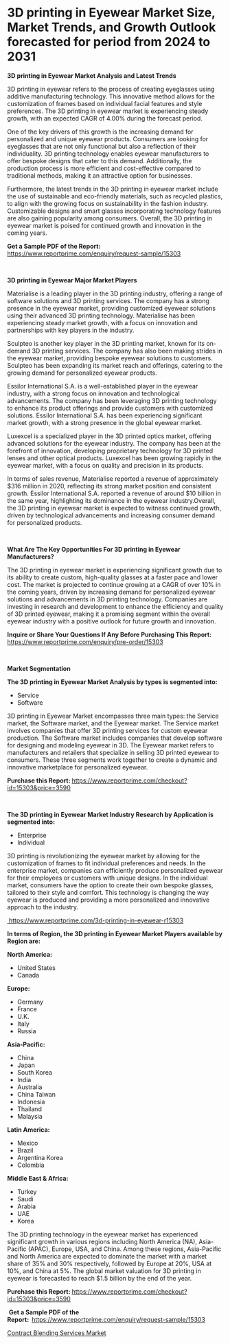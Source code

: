 <p><h1>3D printing in Eyewear Market Size, Market Trends, and Growth Outlook forecasted for period from 2024 to 2031</h1></p><p><strong>3D printing in Eyewear Market Analysis and Latest Trends</strong></p>
<p><p>3D printing in eyewear refers to the process of creating eyeglasses using additive manufacturing technology. This innovative method allows for the customization of frames based on individual facial features and style preferences. The 3D printing in eyewear market is experiencing steady growth, with an expected CAGR of 4.00% during the forecast period. </p><p>One of the key drivers of this growth is the increasing demand for personalized and unique eyewear products. Consumers are looking for eyeglasses that are not only functional but also a reflection of their individuality. 3D printing technology enables eyewear manufacturers to offer bespoke designs that cater to this demand. Additionally, the production process is more efficient and cost-effective compared to traditional methods, making it an attractive option for businesses.</p><p>Furthermore, the latest trends in the 3D printing in eyewear market include the use of sustainable and eco-friendly materials, such as recycled plastics, to align with the growing focus on sustainability in the fashion industry. Customizable designs and smart glasses incorporating technology features are also gaining popularity among consumers. Overall, the 3D printing in eyewear market is poised for continued growth and innovation in the coming years.</p></p>
<p><strong>Get a Sample PDF of the Report:&nbsp;</strong> <a href="https://www.reportprime.com/enquiry/request-sample/15303">https://www.reportprime.com/enquiry/request-sample/15303</a></p>
<p>&nbsp;</p>
<p><strong>3D printing in Eyewear Major Market Players</strong></p>
<p><p>Materialise is a leading player in the 3D printing industry, offering a range of software solutions and 3D printing services. The company has a strong presence in the eyewear market, providing customized eyewear solutions using their advanced 3D printing technology. Materialise has been experiencing steady market growth, with a focus on innovation and partnerships with key players in the industry.</p><p>Sculpteo is another key player in the 3D printing market, known for its on-demand 3D printing services. The company has also been making strides in the eyewear market, providing bespoke eyewear solutions to customers. Sculpteo has been expanding its market reach and offerings, catering to the growing demand for personalized eyewear products.</p><p>Essilor International S.A. is a well-established player in the eyewear industry, with a strong focus on innovation and technological advancements. The company has been leveraging 3D printing technology to enhance its product offerings and provide customers with customized solutions. Essilor International S.A. has been experiencing significant market growth, with a strong presence in the global eyewear market.</p><p>Luxexcel is a specialized player in the 3D printed optics market, offering advanced solutions for the eyewear industry. The company has been at the forefront of innovation, developing proprietary technology for 3D printed lenses and other optical products. Luxexcel has been growing rapidly in the eyewear market, with a focus on quality and precision in its products.</p><p>In terms of sales revenue, Materialise reported a revenue of approximately $316 million in 2020, reflecting its strong market position and consistent growth. Essilor International S.A. reported a revenue of around $10 billion in the same year, highlighting its dominance in the eyewear industry.Overall, the 3D printing in eyewear market is expected to witness continued growth, driven by technological advancements and increasing consumer demand for personalized products.</p></p>
<p>&nbsp;</p>
<p><strong>What Are The Key Opportunities For 3D printing in Eyewear Manufacturers?</strong></p>
<p><p>The 3D printing in eyewear market is experiencing significant growth due to its ability to create custom, high-quality glasses at a faster pace and lower cost. The market is projected to continue growing at a CAGR of over 10% in the coming years, driven by increasing demand for personalized eyewear solutions and advancements in 3D printing technology. Companies are investing in research and development to enhance the efficiency and quality of 3D printed eyewear, making it a promising segment within the overall eyewear industry with a positive outlook for future growth and innovation.</p></p>
<p><strong>Inquire or Share Your Questions If Any Before Purchasing This Report:</strong> <a href="https://www.reportprime.com/enquiry/pre-order/15303">https://www.reportprime.com/enquiry/pre-order/15303</a></p>
<p>&nbsp;</p>
<p><strong>Market Segmentation</strong></p>
<p><strong>The 3D printing in Eyewear Market Analysis by types is segmented into:</strong></p>
<p><ul><li>Service</li><li>Software</li></ul></p>
<p><p>3D printing in Eyewear Market encompasses three main types: the Service market, the Software market, and the Eyewear market. The Service market involves companies that offer 3D printing services for custom eyewear production. The Software market includes companies that develop software for designing and modeling eyewear in 3D. The Eyewear market refers to manufacturers and retailers that specialize in selling 3D printed eyewear to consumers. These three segments work together to create a dynamic and innovative marketplace for personalized eyewear.</p></p>
<p><strong>Purchase this Report:&nbsp;</strong><a href="https://www.reportprime.com/checkout?id=15303&price=3590">https://www.reportprime.com/checkout?id=15303&price=3590</a></p>
<p>&nbsp;</p>
<p><strong>The 3D printing in Eyewear Market Industry Research by Application is segmented into:</strong></p>
<p><ul><li>Enterprise</li><li>Individual</li></ul></p>
<p><p>3D printing is revolutionizing the eyewear market by allowing for the customization of frames to fit individual preferences and needs. In the enterprise market, companies can efficiently produce personalized eyewear for their employees or customers with unique designs. In the individual market, consumers have the option to create their own bespoke glasses, tailored to their style and comfort. This technology is changing the way eyewear is produced and providing a more personalized and innovative approach to the industry.</p></p>
<p><a href="https://www.reportprime.com/3d-printing-in-eyewear-r15303">&nbsp;https://www.reportprime.com/3d-printing-in-eyewear-r15303</a></p>
<p><strong>In terms of Region, the 3D printing in Eyewear Market Players available by Region are:</strong></p>
<p>
    <p> <strong> North America: </strong>
        <ul>
            <li>United States</li>
            <li>Canada</li>
        </ul>
        </p> 
    <p> <strong> Europe: </strong>
        <ul>
            <li>Germany</li>
            <li>France</li>
            <li>U.K.</li>
            <li>Italy</li>
            <li>Russia</li>
        </ul>
        </p> 
    <p> <strong> Asia-Pacific: </strong>
        <ul>
            <li>China</li>
            <li>Japan</li>
            <li>South Korea</li>
            <li>India</li>
            <li>Australia</li>
            <li>China Taiwan</li>
            <li>Indonesia</li>
            <li>Thailand</li>
            <li>Malaysia</li>
        </ul>
        </p> 
    <p> <strong> Latin America: </strong>
        <ul>
            <li>Mexico</li>
            <li>Brazil</li>
            <li>Argentina Korea</li>
            <li>Colombia</li>
        </ul>
        </p> 
    <p> <strong> Middle East & Africa: </strong>
        <ul>
            <li>Turkey</li>
            <li>Saudi</li>
            <li>Arabia</li>
            <li>UAE</li>
            <li>Korea</li>
        </ul>
    </p>
    </p>
<p><p>The 3D printing technology in the eyewear market has experienced significant growth in various regions including North America (NA), Asia-Pacific (APAC), Europe, USA, and China. Among these regions, Asia-Pacific and North America are expected to dominate the market with a market share of 35% and 30% respectively, followed by Europe at 20%, USA at 10%, and China at 5%. The global market valuation for 3D printing in eyewear is forecasted to reach $1.5 billion by the end of the year.</p></p>
<p><strong>Purchase this Report: </strong><a href="https://www.reportprime.com/checkout?id=15303&price=3590">https://www.reportprime.com/checkout?id=15303&price=3590</a></p>
<p>&nbsp;<strong>Get a Sample PDF of the Report:&nbsp;&nbsp;</strong><a href="https://www.reportprime.com/enquiry/request-sample/15303">https://www.reportprime.com/enquiry/request-sample/15303</a></p>
<p><strong></strong></p>
<p><p><a href="https://github.com/JameTravis/Market-Research-Report-List-6/blob/main/contract-blending-services-market.md">Contract Blending Services Market</a></p></p>